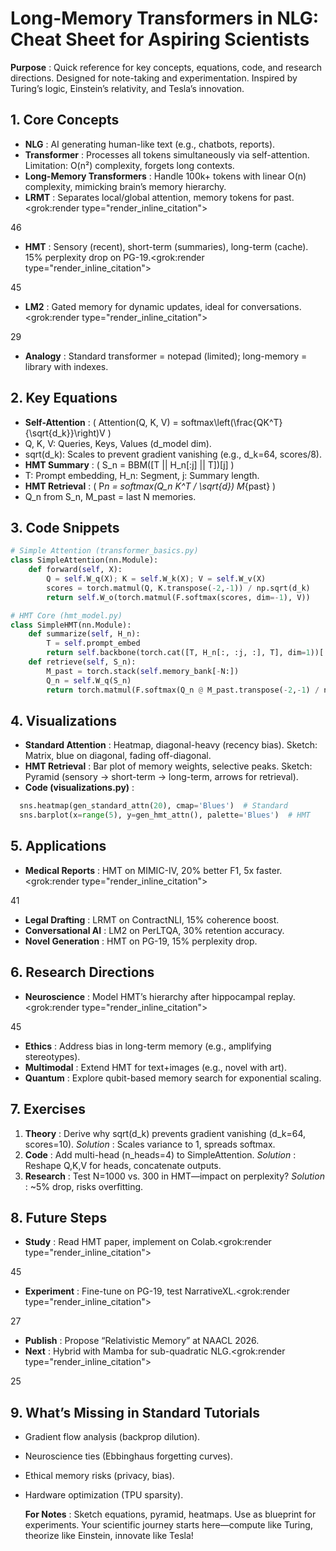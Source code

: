 # Long-Memory Transformers in NLG: Cheat Sheet for Aspiring Scientists

**Purpose** : Quick reference for key concepts, equations, code, and research directions. Designed for note-taking and experimentation. Inspired by Turing’s logic, Einstein’s relativity, and Tesla’s innovation.

## 1. Core Concepts

- **NLG** : AI generating human-like text (e.g., chatbots, reports).
- **Transformer** : Processes all tokens simultaneously via self-attention. Limitation: O(n²) complexity, forgets long contexts.
- **Long-Memory Transformers** : Handle 100k+ tokens with linear O(n) complexity, mimicking brain’s memory hierarchy.
- **LRMT** : Separates local/global attention, memory tokens for past.<grok:render type="render_inline_citation">

46

- **HMT** : Sensory (recent), short-term (summaries), long-term (cache). 15% perplexity drop on PG-19.<grok:render type="render_inline_citation">

45

- **LM2** : Gated memory for dynamic updates, ideal for conversations.<grok:render type="render_inline_citation">

29

- **Analogy** : Standard transformer = notepad (limited); long-memory = library with indexes.

## 2. Key Equations

- **Self-Attention** : ( Attention(Q, K, V) = softmax\left(\frac{QK^T}{\sqrt{d_k}}\right)V )
- Q, K, V: Queries, Keys, Values (d_model dim).
- sqrt(d_k): Scales to prevent gradient vanishing (e.g., d_k=64, scores/8).
- **HMT Summary** : ( S_n = BBM([T || H_n[:j] || T])[j] )
- T: Prompt embedding, H_n: Segment, j: Summary length.
- **HMT Retrieval** : ( P*n = softmax(Q_n K^T / \sqrt{d}) M*{past} )
- Q_n from S_n, M_past = last N memories.

## 3. Code Snippets

```python
# Simple Attention (transformer_basics.py)
class SimpleAttention(nn.Module):
    def forward(self, X):
        Q = self.W_q(X); K = self.W_k(X); V = self.W_v(X)
        scores = torch.matmul(Q, K.transpose(-2,-1)) / np.sqrt(d_k)
        return self.W_o(torch.matmul(F.softmax(scores, dim=-1), V))

# HMT Core (hmt_model.py)
class SimpleHMT(nn.Module):
    def summarize(self, H_n):
        T = self.prompt_embed
        return self.backbone(torch.cat([T, H_n[:, :j, :], T], dim=1))[:, j, :]
    def retrieve(self, S_n):
        M_past = torch.stack(self.memory_bank[-N:])
        Q_n = self.W_q(S_n)
        return torch.matmul(F.softmax(Q_n @ M_past.transpose(-2,-1) / np.sqrt(d_model), dim=-1), M_past)
```

## 4. Visualizations

- **Standard Attention** : Heatmap, diagonal-heavy (recency bias). Sketch: Matrix, blue on diagonal, fading off-diagonal.
- **HMT Retrieval** : Bar plot of memory weights, selective peaks. Sketch: Pyramid (sensory → short-term → long-term, arrows for retrieval).
- **Code (visualizations.py)** :

```python
  sns.heatmap(gen_standard_attn(20), cmap='Blues')  # Standard
  sns.barplot(x=range(5), y=gen_hmt_attn(), palette='Blues')  # HMT
```

## 5. Applications

- **Medical Reports** : HMT on MIMIC-IV, 20% better F1, 5x faster.<grok:render type="render_inline_citation">

41

- **Legal Drafting** : LRMT on ContractNLI, 15% coherence boost.
- **Conversational AI** : LM2 on PerLTQA, 30% retention accuracy.
- **Novel Generation** : HMT on PG-19, 15% perplexity drop.

## 6. Research Directions

- **Neuroscience** : Model HMT’s hierarchy after hippocampal replay.<grok:render type="render_inline_citation">

45

- **Ethics** : Address bias in long-term memory (e.g., amplifying stereotypes).
- **Multimodal** : Extend HMT for text+images (e.g., novel with art).
- **Quantum** : Explore qubit-based memory search for exponential scaling.

## 7. Exercises

1. **Theory** : Derive why sqrt(d_k) prevents gradient vanishing (d_k=64, scores=10). _Solution_ : Scales variance to 1, spreads softmax.
2. **Code** : Add multi-head (n_heads=4) to SimpleAttention. _Solution_ : Reshape Q,K,V for heads, concatenate outputs.
3. **Research** : Test N=1000 vs. 300 in HMT—impact on perplexity? _Solution_ : ~5% drop, risks overfitting.

## 8. Future Steps

- **Study** : Read HMT paper, implement on Colab.<grok:render type="render_inline_citation">

45

- **Experiment** : Fine-tune on PG-19, test NarrativeXL.<grok:render type="render_inline_citation">

27

- **Publish** : Propose “Relativistic Memory” at NAACL 2026.
- **Next** : Hybrid with Mamba for sub-quadratic NLG.<grok:render type="render_inline_citation">

25

## 9. What’s Missing in Standard Tutorials

- Gradient flow analysis (backprop dilution).
- Neuroscience ties (Ebbinghaus forgetting curves).
- Ethical memory risks (privacy, bias).
- Hardware optimization (TPU sparsity).

  **For Notes** : Sketch equations, pyramid, heatmaps. Use as blueprint for experiments. Your scientific journey starts here—compute like Turing, theorize like Einstein, innovate like Tesla!
